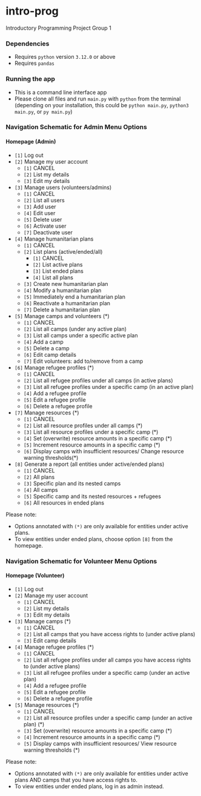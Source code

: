 # intro-prog
Introductory Programming Project Group 1

### Dependencies
- Requires `python` version `3.12.0` or above
- Requires `pandas`

### Running the app
- This is a command line interface app
- Please clone all files and run `main.py` with `python` from the terminal (depending on your installation, this could be `python main.py`, `python3 main.py`, or `py main.py`)

### Navigation Schematic for Admin Menu Options

#### Homepage (Admin)
- `[1]` Log out
- `[2]` Manage my user account
  - `[1]` CANCEL
  - `[2]` List my details
  - `[3]` Edit my details
- `[3]` Manage users (volunteers/admins)
  - `[1]` CANCEL
  - `[2]` List all users
  - `[3]` Add user
  - `[4]` Edit user
  - `[5]` Delete user
  - `[6]` Activate user
  - `[7]` Deactivate user
- `[4]` Manage humanitarian plans
  - `[1]` CANCEL
  - `[2]` List plans (active/ended/all)
    - `[1]` CANCEL
    - `[2]` List active plans
    - `[3]` List ended plans
    - `[4]` List all plans
  - `[3]` Create new humanitarian plan
  - `[4]` Modify a humanitarian plan
  - `[5]` Immediately end a humanitarian plan
  - `[6]` Reactivate a humanitarian plan
  - `[7]` Delete a humanitarian plan
- `[5]` Manage camps and volunteers (*)
  - `[1]` CANCEL
  - `[2]` List all camps (under any active plan)
  - `[3]` List all camps under a specific active plan
  - `[4]` Add a camp
  - `[5]` Delete a camp
  - `[6]` Edit camp details
  - `[7]` Edit volunteers: add to/remove from a camp
- `[6]` Manage refugee profiles (*)
  - `[1]` CANCEL
  - `[2]` List all refugee profiles under all camps (in active plans)
  - `[3]` List all refugee profiles under a specific camp (in an active plan)
  - `[4]` Add a refugee profile
  - `[5]` Edit a refugee profile
  - `[6]` Delete a refugee profile
- `[7]` Manage resources (*)
  - `[1]` CANCEL
  - `[2]` List all resource profiles under all camps (*)
  - `[3]` List all resource profiles under a specific camp (*)
  - `[4]` Set (overwrite) resource amounts in a specific camp (*)
  - `[5]` Increment resource amounts in a specific camp (*)
  - `[6]` Display camps with insufficient resources/ Change resource warning thresholds(*)
- `[8]` Generate a report (all entities under active/ended plans)
  - `[1]` CANCEL
  - `[2]` All plans
  - `[3]` Specific plan and its nested camps
  - `[4]` All camps
  - `[5]` Specific camp and its nested resources + refugees
  - `[6]` All resources in ended plans

Please note:
- Options annotated with `(*)` are only available for entities under active plans.
- To view entities under ended plans, choose option `[8]` from the homepage.

### Navigation Schematic for Volunteer Menu Options

#### Homepage (Volunteer)
- `[1]` Log out
- `[2]` Manage my user account
  - `[1]` CANCEL
  - `[2]` List my details
  - `[3]` Edit my details
- `[3]` Manage camps (*)
  - `[1]` CANCEL
  - `[2]` List all camps that you have access rights to (under active plans)
  - `[3]` Edit camp details
- `[4]` Manage refugee profiles (*)
  - `[1]` CANCEL
  - `[2]` List all refugee profiles under all camps you have access rights to (under active plans)
  - `[3]` List all refugee profiles under a specific camp (under an active plan)
  - `[4]` Add a refugee profile
  - `[5]` Edit a refugee profile
  - `[6]` Delete a refugee profile
- `[5]` Manage resources (*)
  - `[1]` CANCEL
  - `[2]` List all resource profiles under a specific camp (under an active plan) (*)
  - `[3]` Set (overwrite) resource amounts in a specific camp (*)
  - `[4]` Increment resource amounts in a specific camp (*)
  - `[5]` Display camps with insufficient resources/ View resource warning thresholds (*)

Please note:
- Options annotated with `(*)` are only available for entities under active plans AND camps that you have access rights to.
- To view entities under ended plans, log in as admin instead.

